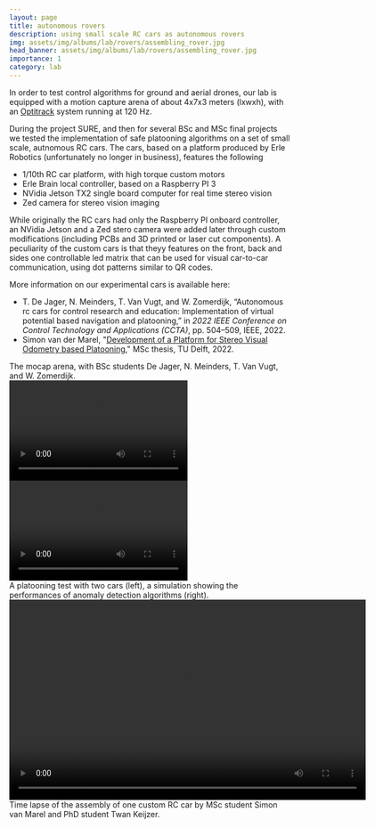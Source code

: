 ```yaml
---
layout: page
title: autonomous rovers
description: using small scale RC cars as autonomous rovers
img: assets/img/albums/lab/rovers/assembling_rover.jpg
head_banner: assets/img/albums/lab/rovers/assembling_rover.jpg
importance: 1
category: lab
---
```


In order to test control algorithms for ground and aerial drones, our lab is equipped with a motion capture arena of about 4x7x3 meters (lxwxh), with an [Optitrack](https://optitrack.com) system running at 120 Hz.

During the project SURE, and then for several BSc and MSc final projects we tested the implementation of safe platooning algorithms on a set of small scale, autnomous RC cars. The cars, based on a platform produced by Erle Robotics (unfortunately no longer in business), features the following

* 1/10th RC car platform, with high torque custom motors
* Erle Brain local controller, based on a Raspberry PI 3
* NVidia Jetson TX2 single board computer for real time stereo vision
* Zed camera for stereo vision imaging

While originally the RC cars had only the Raspberry PI onboard controller, an NVidia Jetson and a Zed stero camera were added later through custom modifications (including PCBs and 3D printed or laser cut components). A peculiarity of the custom cars is that theyy features on the front, back and sides one controllable led matrix that can be used for visual car-to-car communication, using dot patterns similar to QR codes.

More information on our experimental cars is available here:

* T. De Jager, N. Meinders, T. Van Vugt, and W. Zomerdijk, “Autonomous rc cars for control research and education: Implementation of virtual potential based navigation and platooning,” in *2022 IEEE Conference on Control Technology and Applications (CCTA)*, pp. 504–509, IEEE, 2022.
* Simon van der Marel, "[Development of a Platform for Stereo Visual Odometry based Platooning](https://repository.tudelft.nl/islandora/object/uuid%3A1b520436-feed-4a81-8684-ea3d5b1e55e0?collection=education)," MSc thesis, TU Delft, 2022.
  
<div class="row justify-content-sm-center">
    <div class="col-sm mt-3 mt-md-0">
        <a href="{{ '/assets/img/albums/lab/rovers/arena.jpeg' | relative_url }}"><img class="img-fluid rounded z-depth-1" src="{{ '/assets/img/albums/lab/rovers/arena.jpeg' | relative_url }}" alt="" title="example image"/></a>
    </div>
</div>
<div class="caption">
    The mocap arena, with BSc students De Jager, N. Meinders, T. Van Vugt, and W. Zomerdijk.
</div>

<div class="row justify-content-sm-center">
    <div class="col-sm mt-3 mt-md-0">
        <video width="320" height="180" controls>
        <source src="{{ '/assets/img/albums/lab/rovers/platooning.mp4' | relative_url }}" type="video/mp4">
        </video>
    </div>
    <div class="col-sm mt-3 mt-md-0">
        <video width="320" height="180" controls>
        <source src="{{ '/assets/img/albums/lab/rovers/demo_fault_tolerance.mp4' | relative_url }}" type="video/mp4">
        </video>
    </div>
</div>
<div class="caption">
    A platooning test with two cars (left), a simulation showing the performances of anomaly detection algorithms (right).
</div>

<div class="row justify-content-sm-center">
    <div class="col-sm mt-3 mt-md-0">
        <video width="640" height="360" controls>
        <source src="{{ '/assets/img/albums/lab/rovers/assembling_rover.mp4' | relative_url }}" type="video/mp4">
        </video>
    </div>
<div class="caption">
    Time lapse of the assembly of one custom RC car by MSc student Simon van Marel and PhD student Twan Keijzer.
</div>
